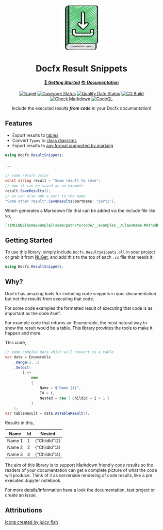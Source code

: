 ﻿<!-- markdownlint-disable MD033 MD041 -->
<div align="center">

<img src="downloadable-logo.png" alt="Docfx.ResultSnippets" width="150px"/>

# Docfx Result Snippets

[:running: **_Getting Started_**](https://bmazzarol.github.io/docfx.result-snippets/articles/getting-started.html)
[:books: **_Documentation_**](https://bmazzarol.github.io/docfx.result-snippets)

[![Nuget](https://img.shields.io/nuget/v/docfx.result-snippets)](https://www.nuget.org/packages/docfx.result-snippets/)
[![Coverage Status](https://coveralls.io/repos/github/bmazzarol/docfx.result-snippets/badge.svg?branch=main)](https://coveralls.io/github/bmazzarol/docfx.result-snippets?branch=main)
[![Quality Gate Status](https://sonarcloud.io/api/project_badges/measure?project=bmazzarol_docfx.result-snippets&metric=alert_status)](https://sonarcloud.io/summary/new_code?id=bmazzarol_docfx.result-snippets)
[![CD Build](https://github.com/bmazzarol/docfx.result-snippets/actions/workflows/cd-build.yml/badge.svg)](https://github.com/bmazzarol/docfx.result-snippets/actions/workflows/cd-build.yml)
[![Check Markdown](https://github.com/bmazzarol/docfx.result-snippets/actions/workflows/check-markdown.yml/badge.svg)](https://github.com/bmazzarol/docfx.result-snippets/actions/workflows/check-markdown.yml)
[![CodeQL](https://github.com/bmazzarol/docfx.result-snippets/actions/workflows/codeql.yml/badge.svg)](https://github.com/bmazzarol/docfx.result-snippets/actions/workflows/codeql.yml)

Include the executed results **_from code_** in your Docfx documentation!

</div>

## Features

* Export results
  to [tables](https://bmazzarol.github.io/docfx.result-snippets/articles/table-results.html)
* Convert `Types`
  to [class diagrams](https://bmazzarol.github.io/docfx.result-snippets/articles/class-diagram-results.html)
* Export results
  to [any format supported by markdig](https://bmazzarol.github.io/docfx.result-snippets/articles/chart-results.html)

```c#
using Docfx.ResultSnippets;

...

// some return value
const string result = "Some result to save";
// now it can be saved as an example
result.SaveResults();
// we can also add a part to the name
"Some other result".SaveResults(partName: "part2");

```

Which generates a Markdown file that can be added via the include file like so,

```markdown
[!INCLUDE[SomeExample](some/path/to/code/__examples__/ClassName.MethodName.{Optional-PartName}.md)]
```

## Getting Started

To use this library, simply include `Docfx.ResultSnippets.dll` in your project
or grab it from [NuGet](https://www.nuget.org/packages/Docfx.ResultSnippets/),
and add this to the top of each `.cs` file that needs it:

```C#
using Docfx.ResultSnippets;
```

## Why?

Docfx has amazing tools for including code snippets in your documentation but
not the results from executing that code.

For some code examples the formatted result of executing that code is as
important as the code itself.

For example code that returns an IEnumerable, the most natural way to show the
result would be a table. This library provides the tools to make it happen and
more.

This code,

```csharp
// some complex data which will convert to a table
var data = Enumerable
    .Range(1, 3)
    .Select(
        i =>
            new
            {
                Name = $"Name {i}",
                Id = i,
                Nested = new { ChildId = i + 1 }
            }
    );
var tableResult = data.AsTableResult();
```

Results in this,

| Name   | Id | Nested        |
|--------|----|---------------|
| Name 1 | 1  | {"ChildId":2} |
| Name 2 | 2  | {"ChildId":3} |
| Name 3 | 3  | {"ChildId":4} |

The aim of this library is to support Markdown friendly code results so
the readers of your documentation can get a complete picture of
what the code will produce. Think of it as serverside rendering of code results,
like a pre executed Jupyter notebook.

For more details/information have a look the documentation, test project or
create an issue.

## Attributions

[Icons created by juicy_fish](https://www.flaticon.com/free-icons)
